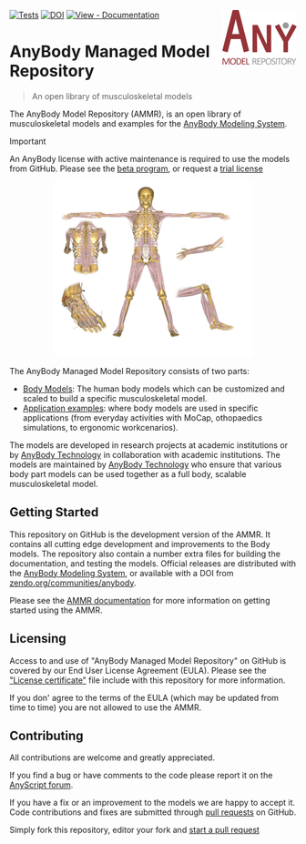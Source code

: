 [![Tests](https://github.com/AnyBody/ammr-spine/actions/workflows/test.yml/badge.svg?branch=master-ammr-4.0)](https://github.com/AnyBody/ammr/actions/workflows/test.yml) [![DOI](https://zenodo.org/badge/DOI/10.5281/zenodo.1250764.svg)](https://doi.org/10.5281/zenodo.1250764)<img src="_static/AMMR_Logo2.png" align="right" /> [![View - Documentation](https://img.shields.io/badge/View-Documentation-2ea44f)](https://anyscript.org/ammr-doc/beta/)

# AnyBody Managed Model Repository 
> An open library of musculoskeletal models

The AnyBody Model Repository (AMMR), is an open library of musculoskeletal
models and examples for the [AnyBody Modeling
System](https://www.anybodytech.com/software/ams/).

> [!IMPORTANT]
An AnyBody license with active maintenance is required to use the models from GitHub. 
Please see the [beta program](https://forum.anyscript.org/t/become-a-beta-tester/5056/6), or request a [trial license ](https://www.anybodytech.com/contact/)

<p align="center">
  <img src = "https://github.com/AnyBody/ammr/blob/master/Docs/_static/ammr_bodyparts.png" width=350>
</p>

The AnyBody Managed Model Repository consists of two parts:

* [Body Models](https://anyscript.org/ammr/body/models.html): The human body
  models which can be customized and scaled to build a specific musculoskeletal
  model.
* [Application examples](https://anyscript.org/ammr/auto_examples/index.html):
  where body models are used in specific applications (from everyday
  activities with MoCap, othopaedics simulations, to ergonomic workcenarios).

The models are developed in research projects at academic institutions or by
[AnyBody Technology](https://www.anybodytech.com) in collaboration with academic
institutions. The models are maintained by [AnyBody
Technology](https://www.anybodytech.com) who ensure that various body part models
can be used together as a full body, scalable musculoskeletal model.


## Getting Started

This repository on GitHub is the development version of the AMMR. It contains all cutting edge
development and improvements to the Body models. The repository also contain a number extra 
files for building the documentation, and testing the models. Official releases are distributed
with the [AnyBody Modeling System](https://www.anybodytech.com/software/anybodymodelingsystem/),
or available with a DOI from [zendo.org/communities/anybody](https://zenodo.org/communities/anybody/). 

Please see the [AMMR documentation](https://anyscript.org/ammr/beta) for more
information on getting started using the AMMR.

## Licensing
Access to and use of "AnyBody Managed Model Repository" on GitHub is covered by our End User 
License Agreement (EULA). Please see the ["License certificate"](../LICENSE) file include with 
this repository for more information. 

If you don' agree to the terms of the EULA (which may be updated from time to time) you are not
allowed to use the AMMR.

## Contributing

All contributions are welcome and greatly appreciated. 

If you find a bug or have comments to the code please report it on the [AnyScript
forum](https://forum.anyscript.org).

If you have a fix or an improvement to the models we are happy to accept it. Code contributions and 
fixes are submitted through [pull requests]() on GitHub. 

Simply fork this repository, editor your fork and [start a pull
request](https://docs.github.com/en/pull-requests/collaborating-with-pull-requests/proposing-changes-to-your-work-with-pull-requests/creating-a-pull-request) 
